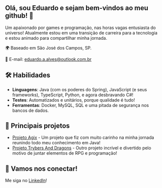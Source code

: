 ## Olá, sou Eduardo e sejam bem-vindos ao meu github! 👋

Um apaixonado por games e programação, nas horas vagas entusiasta do universo! Atualmente estou em uma transição de carreira para a tecnologia e estou animado para compartilhar minha jornada.

🌍 Baseado em São José dos Campos, SP.

📧 E-mail: eduardo.a.alves@outlook.com.br

## 🛠️ Habilidades

- **Linguagens**: Java (com os poderes do Spring), JavaScript (e seus frameworks), TypeScript, Python, e agora desbravando C#!
- **Testes**: Automatizados e unitários, porque qualidade é tudo!
- **Ferramentas**: Docker, MySQL, SQL e uma pitada de segurança nos bancos de dados.

## 🚀 Principais projetos

- [Projeto Agix](https://github.com/eduzissimo/project-agrix) - Um projeto que fiz com muito carinho na minha jornada reunindo todo meu conhecimento em Java!
- [Projeto Trybers And Dragons](https://github.com/eduzissimo/Project-TrybersAndDragons) - Outro projeto incrível e divertido pelo motivo de juntar elementos de RPG e programação!

## 🤝 Vamos nos conectar!

Me siga no [LinkedIn](https://www.linkedin.com/in/dev-eduardo-augusto/)!

<!--
**eduzissimo/eduzissimo** is a ✨ _special_ ✨ repository because its `README.md` (this file) appears on your GitHub profile.

Here are some ideas to get you started:

- 🔭 I’m currently working on ...
- 🌱 I’m currently learning ...
- 👯 I’m looking to collaborate on ...
- 🤔 I’m looking for help with ...
- 💬 Ask me about ...
- 📫 How to reach me: ...
- 😄 Pronouns: ...
- ⚡ Fun fact: ...
-->
